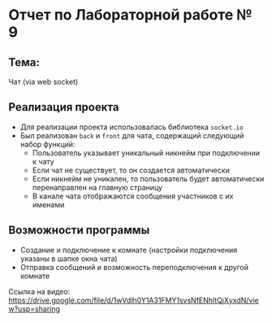 # Отчет по Лабораторной работе № 9  

## Тема:  
Чат (via web socket)   

## Реализация проекта  

- Для реализации проекта использовалась библиотека `socket.io`  
- Был реализован `back` и `front` для чата, содержащий следующий набор функций:  
    * Пользователь указывает уникальный никнейм при подключении к чату
    * Если чат не существует, то он создается автоматически
    * Если никнейм не уникален, то пользователь будет автоматически перенаправлен на главную страницу
    * В канале чата отображаются сообщения участников с их именами

## Возможности программы  

- Создание и подключение к комнате (настройки подключения указаны в шапке окна чата)  
- Отправка сообщений и возможность переподключения к другой комнате

Ссылка на видео: https://drive.google.com/file/d/1wVdlh0Y1A31FMY1svsNfENhltQjXyxdN/view?usp=sharing